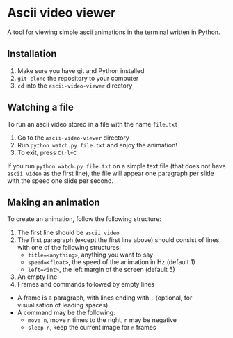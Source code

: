 Ascii video viewer
==================

A tool for viewing simple ascii animations in the terminal
written in Python.

Installation
------------

1. Make sure you have git and Python installed
2. `git clone` the repository to your computer
3. `cd` into the `ascii-video-viewer` directory

Watching a file
---------------

To run an ascii video stored in a file with the name `file.txt`

1. Go to the `ascii-video-viewer` directory
2. Run `python watch.py file.txt` and enjoy the animation!
3. To exit, press `Ctrl+C`

If you run `python watch.py file.txt` on a simple text file
(that does not have `ascii video` as the first line),
the file will appear one paragraph per slide with the speed
one slide per second.

Making an animation
-------------------

To create an animation, follow the following structure:

1. The first line should be `ascii video`
2. The first paragraph (except the first line above) should
consist of lines with one of the following structures:
    + `title=<anything>`, anything you want to say
    + `speed=<float>`, the speed of the animation in Hz (default 1)
    + `left=<int>`, the left margin of the screen (default 5)
3. An empty line
4. Frames and commands followed by empty lines

+ A frame is a paragraph, with lines ending with `;`
(optional, for visualisation of leading spaces)
+ A command may be the following:
    + `move n`, move `n` times to the right, `n` may be negative
    + `sleep n`, keep the current image for `n` frames
